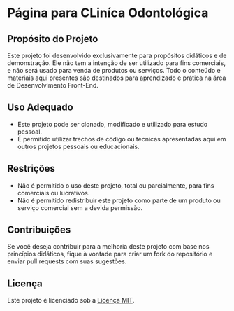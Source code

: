 # Página para CLiníca Odontológica

## Propósito do Projeto

Este projeto foi desenvolvido exclusivamente para propósitos didáticos e de demonstração. Ele não tem a intenção de ser utilizado para fins comerciais, e não será usado para venda de produtos ou serviços. Todo o conteúdo e materiais aqui presentes são destinados para aprendizado e prática na área de Desenvolvimento Front-End.

## Uso Adequado

- Este projeto pode ser clonado, modificado e utilizado para estudo pessoal.
- É permitido utilizar trechos de código ou técnicas apresentadas aqui em outros projetos pessoais ou educacionais.

## Restrições

- Não é permitido o uso deste projeto, total ou parcialmente, para fins comerciais ou lucrativos.
- Não é permitido redistribuir este projeto como parte de um produto ou serviço comercial sem a devida permissão.

## Contribuições

Se você deseja contribuir para a melhoria deste projeto com base nos princípios didáticos, fique à vontade para criar um fork do repositório e enviar pull requests com suas sugestões.

## Licença

Este projeto é licenciado sob a [Licença MIT](LICENSE).